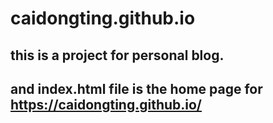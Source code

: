# caidongting.github.io
## this is a project for personal blog.
## and index.html file is the home page for https://caidongting.github.io/
